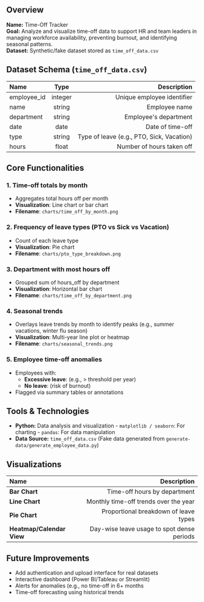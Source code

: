 ## Overview

**Name:** Time-Off Tracker  
**Goal:** Analyze and visualize time-off data to support HR and team leaders in managing workforce availability, preventing burnout, and identifying seasonal patterns.  
**Dataset:** Synthetic/fake dataset stored as `time_off_data.csv`  

## Dataset Schema (`time_off_data.csv`)
| **Name** |  **Type**  | **Description** |
|:-----|:--------:|------:|
| employee_id   | integer | Unique employee identifier |
| name   |  string  |   Employee name |
| department   | string |    Employee's department |
| date   | date |    Date of time-off |
| type   | string |    Type of leave (e.g., PTO, Sick, Vacation) |
| hours   | float |    Number of hours taken off |

## Core Functionalities
### 1. Time-off totals by month
  - Aggregates total hours off per month
  - **Visualization**: Line chart or bar chart
  - **Filename**: `charts/time_off_by_month.png`

### 2. Frequency of leave types (PTO vs Sick vs Vacation) 
  - Count of each leave type
  - **Visualization**: Pie chart
  - **Filename**: `charts/pto_type_breakdown.png`

### 3. Department with most hours off
  - Grouped sum of hours_off by department
  - **Visualization**: Horizontal bar chart
  - **Filename**: `charts/time_off_by_department.png`

### 4. Seasonal trends
  - Overlays leave trends by month to identify peaks (e.g., summer vacations, winter flu season)
  - **Visualization**: Multi-year line plot or heatmap
  - **Filename**: `charts/seasonal_trends.png`

### 5. Employee time-off anomalies
  - Employees with:
    - **Excessive leave**: (e.g., > threshold per year)
    - **No leave**: (risk of burnout)
  - Flagged via summary tables or annotations




## Tools & Technologies
  - **Python:** Data analysis and visualization
        - `matplotlib / seaborn`: For charting
        - `pandas`: For data manipulation
  - **Data Source:** `time_off_data.csv` (Fake data generated from `generate-data/generate_employee_data.py`)

## Visualizations
| **Name** | **Description** |
|:-----|------:|
| **Bar Chart**   | Time-off hours by department |
| **Line Chart**   | Monthly time-off trends over the year |
| **Pie Chart**   | Proportional breakdown of leave types |
| **Heatmap/Calendar View**   | Day-wise leave usage to spot dense periods |


## Future Improvements
  - Add authentication and upload interface for real datasets
  - Interactive dashboard (Power BI/Tableau or Streamlit)
  - Alerts for anomalies (e.g., no time-off in 6+ months
  - Time-off forecasting using historical trends